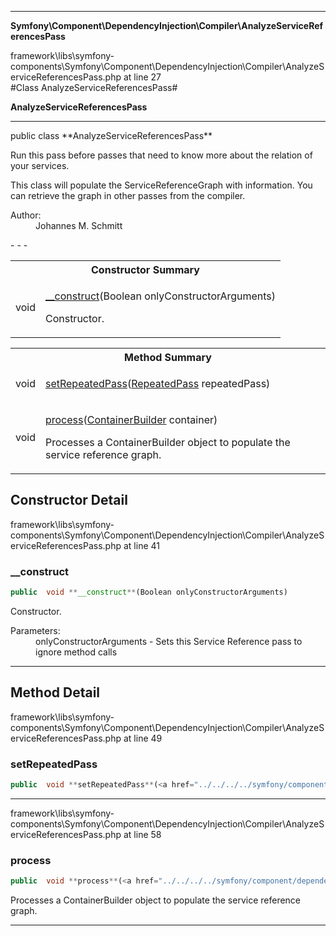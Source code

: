 - - -

**Symfony\Component\DependencyInjection\Compiler\AnalyzeServiceReferencesPass**
<div class="location">framework\libs\symfony-components\Symfony\Component\DependencyInjection\Compiler\AnalyzeServiceReferencesPass.php at line 27</div>
#Class AnalyzeServiceReferencesPass#

**AnalyzeServiceReferencesPass**


- - -

<p class="signature">public  class **AnalyzeServiceReferencesPass**</p>

<div class="comment" id="overview_description"><p>Run this pass before passes that need to know more about the relation of
your services.</p><p>This class will populate the ServiceReferenceGraph with information. You can
retrieve the graph in other passes from the compiler.</p></div>

<dl>
<dt>Author:</dt>
<dd>Johannes M. Schmitt <schmittjoh@gmail.com></dd>
</dl>
- - -

<table id="summary_constructor">
<tr><th colspan="2">Constructor Summary</th></tr>
<tr>
<td class="type"> void</td>
<td class="description"><p class="name"><a href="#__construct">__construct</a>(Boolean onlyConstructorArguments)</p><p class="description">Constructor.</p></td>
</tr>
</table>

<table id="summary_method">
<tr><th colspan="2">Method Summary</th></tr>
<tr>
<td class="type"> void</td>
<td class="description"><p class="name"><a href="#setRepeatedPass">setRepeatedPass</a>(<a href="../../../../symfony/component/dependencyinjection/compiler/repeatedpass.html">RepeatedPass</a> repeatedPass)</p><p class="description"></p></td>
</tr>
<tr>
<td class="type"> void</td>
<td class="description"><p class="name"><a href="#process">process</a>(<a href="../../../../symfony/component/dependencyinjection/containerbuilder.html">ContainerBuilder</a> container)</p><p class="description">Processes a ContainerBuilder object to populate the service reference graph.</p></td>
</tr>
</table>

<h2 id="detail_method">Constructor Detail</h2>
<div class="location">framework\libs\symfony-components\Symfony\Component\DependencyInjection\Compiler\AnalyzeServiceReferencesPass.php at line 41</div>
<h3 id="__construct()">__construct</h3>

```php
public  void **__construct**(Boolean onlyConstructorArguments)
```
<div class="details">
<p>Constructor.</p><dl>
<dt>Parameters:</dt>
<dd>onlyConstructorArguments - Sets this Service Reference pass to ignore method calls</dd>
</dl>
</div>

- - -

<h2 id="detail_method">Method Detail</h2>
<div class="location">framework\libs\symfony-components\Symfony\Component\DependencyInjection\Compiler\AnalyzeServiceReferencesPass.php at line 49</div>
<h3 id="setRepeatedPass()">setRepeatedPass</h3>

```php
public  void **setRepeatedPass**(<a href="../../../../symfony/component/dependencyinjection/compiler/repeatedpass.html">RepeatedPass</a> repeatedPass)
```
<div class="details">
<p></p></div>

- - -

<div class="location">framework\libs\symfony-components\Symfony\Component\DependencyInjection\Compiler\AnalyzeServiceReferencesPass.php at line 58</div>
<h3 id="process()">process</h3>

```php
public  void **process**(<a href="../../../../symfony/component/dependencyinjection/containerbuilder.html">ContainerBuilder</a> container)
```
<div class="details">
<p>Processes a ContainerBuilder object to populate the service reference graph.</p></div>

- - -

